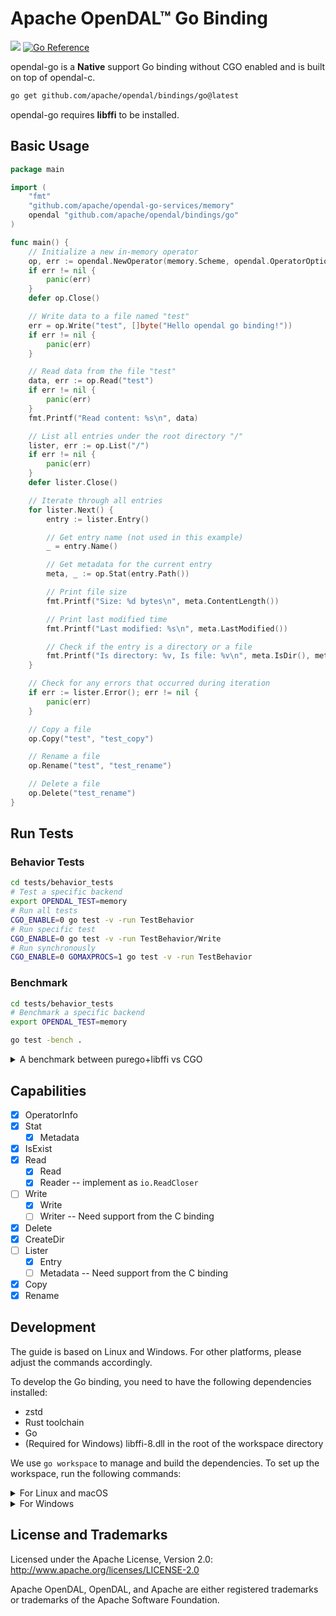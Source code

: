 # Apache OpenDAL™ Go Binding

[![](https://img.shields.io/badge/status-released-blue)](https://pkg.go.dev/github.com/apache/opendal/bindings/go)
[![Go Reference](https://pkg.go.dev/badge/github.com/apache/opendal/bindings/go.svg)](https://pkg.go.dev/github.com/apache/opendal/bindings/go)

opendal-go is a **Native** support Go binding without CGO enabled and is built on top of opendal-c.

```bash
go get github.com/apache/opendal/bindings/go@latest
```

opendal-go requires **libffi** to be installed.

## Basic Usage

```go
package main

import (
	"fmt"
	"github.com/apache/opendal-go-services/memory"
	opendal "github.com/apache/opendal/bindings/go"
)

func main() {
	// Initialize a new in-memory operator
	op, err := opendal.NewOperator(memory.Scheme, opendal.OperatorOptions{})
	if err != nil {
		panic(err)
	}
	defer op.Close()

	// Write data to a file named "test"
	err = op.Write("test", []byte("Hello opendal go binding!"))
	if err != nil {
		panic(err)
	}

	// Read data from the file "test"
	data, err := op.Read("test")
	if err != nil {
		panic(err)
	}
	fmt.Printf("Read content: %s\n", data)

	// List all entries under the root directory "/"
	lister, err := op.List("/")
	if err != nil {
		panic(err)
	}
	defer lister.Close()

	// Iterate through all entries
	for lister.Next() {
		entry := lister.Entry()

		// Get entry name (not used in this example)
		_ = entry.Name()

		// Get metadata for the current entry
		meta, _ := op.Stat(entry.Path())

		// Print file size
		fmt.Printf("Size: %d bytes\n", meta.ContentLength())

		// Print last modified time
		fmt.Printf("Last modified: %s\n", meta.LastModified())

		// Check if the entry is a directory or a file
		fmt.Printf("Is directory: %v, Is file: %v\n", meta.IsDir(), meta.IsFile())
	}

	// Check for any errors that occurred during iteration
	if err := lister.Error(); err != nil {
		panic(err)
	}

	// Copy a file
	op.Copy("test", "test_copy")

	// Rename a file
	op.Rename("test", "test_rename")

	// Delete a file
	op.Delete("test_rename")
}
```

## Run Tests

### Behavior Tests

```bash
cd tests/behavior_tests
# Test a specific backend
export OPENDAL_TEST=memory
# Run all tests
CGO_ENABLE=0 go test -v -run TestBehavior
# Run specific test
CGO_ENABLE=0 go test -v -run TestBehavior/Write
# Run synchronously
CGO_ENABLE=0 GOMAXPROCS=1 go test -v -run TestBehavior
```

### Benchmark

```bash
cd tests/behavior_tests
# Benchmark a specific backend
export OPENDAL_TEST=memory

go test -bench .
```

<details>
  <summary>
  A benchmark between purego+libffi vs CGO
  </summary>

[**purego+libffi**](https://github.com/apache/opendal/commit/bf15cecd5e3be6ecaa7056b5594589c9f4d85673) (as `new.txt`)
```
goos: linux
goarch: arm64
pkg: github.com/apache/opendal/bindings/go
BenchmarkWrite4KiB-10            1000000              2844 ns/op
BenchmarkWrite256KiB-10           163346             10092 ns/op
BenchmarkWrite4MiB-10              12900             99161 ns/op
BenchmarkWrite16MiB-10              1785            658210 ns/op
BenchmarkRead4KiB-10              194529              6387 ns/op
BenchmarkRead256KiB-10             14228             82704 ns/op
BenchmarkRead4MiB-10                 981           1227872 ns/op
BenchmarkRead16MiB-10                328           3617185 ns/op
PASS
ok
```

[**CGO**](https://github.com/apache/opendal/commit/9ef494d6df2e9a13c4e5b9b03bcb36ec30c0a7c0) (as `old.txt`)
```
go test -bench=. -tags dynamic .
goos: linux
goarch: arm64
pkg: opendal.apache.org/go
BenchmarkWrite4KiB-10             241981              4240 ns/op
BenchmarkWrite256KiB-10           126464             10105 ns/op
BenchmarkWrite4MiB-10              13443             89578 ns/op
BenchmarkWrite16MiB-10              1737            646155 ns/op
BenchmarkRead4KiB-10               53535             20939 ns/op
BenchmarkRead256KiB-10              9008            132738 ns/op
BenchmarkRead4MiB-10                 576           1846683 ns/op
BenchmarkRead16MiB-10                230           6305322 ns/op
PASS
ok
```

**Diff** with [benchstat](https://pkg.go.dev/golang.org/x/perf/cmd/benchstat)
```
benchstat old.txt new.txt
goos: linux
goarch: arm64
pkg: github.com/apache/opendal/bindings/go
               │   new.txt    │
               │    sec/op    │
Write4KiB-10     2.844µ ± ∞ ¹
Write256KiB-10   10.09µ ± ∞ ¹
Write4MiB-10     99.16µ ± ∞ ¹
Write16MiB-10    658.2µ ± ∞ ¹
Read4KiB-10      6.387µ ± ∞ ¹
Read256KiB-10    82.70µ ± ∞ ¹
Read4MiB-10      1.228m ± ∞ ¹
Read16MiB-10     3.617m ± ∞ ¹
geomean          90.23µ
¹ need >= 6 samples for confidence interval at level 0.95

pkg: opendal.apache.org/go
               │   old.txt    │
               │    sec/op    │
Write4KiB-10     4.240µ ± ∞ ¹
Write256KiB-10   10.11µ ± ∞ ¹
Write4MiB-10     89.58µ ± ∞ ¹
Write16MiB-10    646.2µ ± ∞ ¹
Read4KiB-10      20.94µ ± ∞ ¹
Read256KiB-10    132.7µ ± ∞ ¹
Read4MiB-10      1.847m ± ∞ ¹
Read16MiB-10     6.305m ± ∞ ¹
geomean          129.7µ
¹ need >= 6 samples for confidence interval at level 0.95
```
</details>

## Capabilities

- [x] OperatorInfo
- [x] Stat
    - [x] Metadata
- [x] IsExist
- [x] Read
    - [x] Read
    - [x] Reader -- implement as `io.ReadCloser`
- [ ] Write
    - [x] Write
    - [ ] Writer -- Need support from the C binding
- [x] Delete
- [x] CreateDir
- [ ] Lister
    - [x] Entry
    - [ ] Metadata -- Need support from the C binding
- [x] Copy
- [x] Rename

## Development

The guide is based on Linux and Windows. For other platforms, please adjust the commands accordingly.

To develop the Go binding, you need to have the following dependencies installed:

- zstd
- Rust toolchain
- Go
- (Required for Windows) libffi-8.dll in the root of the workspace directory

We use `go workspace` to manage and build the dependencies. To set up the workspace, run the following commands:

<details>
  <summary>
  For Linux and macOS
  </summary>

<br/>

```bash
mkdir opendal_workspace
cd opendal_workspace
git clone --depth 1 git@github.com:apache/opendal.git
git clone --depth 1 git@github.com:apache/opendal-go-services.git

go work init
go work use ./opendal/bindings/go
go work use ./opendal/bindings/go/tests/behavior_tests
# use the backend you want to test, e.g., fs or memory
go work use ./opendal-go-services/fs
go work use ./opendal-go-services/memory

cp opendal/bindings/go/Makefile .

cd -
```

To build and run tests, run the following commands:

```bash
cd opendal_workspace

# specify the backend to test
export OPENDAL_TEST=fs
export OPENDAL_FS_ROOT=/tmp/opendal

make tests

cd -
```

</details>

<details>
  <summary>
  For Windows
  </summary>

<br/>

```powershell
New-Item -ItemType Directory -Path opendal_workspace
Set-Location -Path opendal_workspace

git clone --depth 1 git@github.com:apache/opendal.git
git clone --depth 1 git@github.com:apache/opendal-go-services.git

go work init
go work use ./opendal/bindings/go
go work use ./opendal/bindings/go/tests/behavior_tests
# use the backend you want to test, e.g., fs or memory
go work use ./opendal-go-services/fs
go work use ./opendal-go-services/memory

@'
# Check if OPENDAL_TEST is set\;if (-not $env:OPENDAL_TEST) {\;    Write-Error "OPENDAL_TEST environment variable is not set"\;    Write-Host "Please set OPENDAL_TEST to specify which backend to test (e.g., fs or memory)"\;    exit 1\;}\;# Specify the backend to test\;Set-Item -Path Env:SERVICE -Value "$env:OPENDAL_TEST"\;# Get architecture\;$architecture = (Get-WmiObject Win32_OperatingSystem).OSArchitecture\;\;if ($architecture -like "*64*") {\;    $ARCH = "x86_64"\;} else {\;    $ARCH = "unknown" \;}\;\;# Build opendal\;Push-Location opendal/bindings/c\;cargo build --features opendal/services-$($env:OPENDAL_TEST)\;Pop-Location\;\;# Rename dll file\;Rename-Item opendal/bindings/c/target/debug/opendal_c.dll libopendal_c.dll\;\;# Set environment variables\;Set-Item -Path Env:GITHUB_WORKSPACE -Value "$PWD/opendal-go-services"\;Set-Item -Path Env:VERSION -Value "latest"\;Set-Item -Path Env:TARGET -Value "windows"\;Set-Item -Path Env:DIR -Value "$($env:GITHUB_WORKSPACE)/libopendal_c_$($env:VERSION)_$($env:SERVICE)_$($env:TARGET)"\;\;if (-not (Test-Path $env:DIR)) {\;    New-Item -ItemType Directory -Path $env:DIR\;}\;\;# Compress with zstd\;zstd -19 opendal/bindings/c/target/debug/libopendal_c.dll -o "$($env:DIR)/libopendal_c.windows.dll.zst"\;\;Push-Location opendal-go-services/internal/generate\;go run generate.go\;Pop-Location\;# Remove Unnecessary files\;Remove-Item -Path $env:DIR -Recurse -Force\;# Set environment variables\;Set-Item -Path Env:MATRIX -Value '{"build": [{"target":"windows", "goos":"windows", "goarch": "amd64"}], "service": ["fs"]}'\;# Assume that libffi-8.dll is in the root of workspace directory\;Set-Item -Path Env:PATH -Value "$($env:PATH);$PWD"\;# Run tests\;go test ./opendal/bindings/go/tests/behavior_tests -v -run TestBehavior\;
'@ -replace "\\;","`n" | Out-File -FilePath "MakeTest.ps1" -Encoding UTF8

Pop-Location
```

To build and run tests, run the following commands:

```powershell
Set-Location -Path opendal_workspace
# specify the backend to test
$env:OPENDAL_TEST = "fs"
$env:OPENDAL_FS_ROOT = $env:TEMP

# build the C binding and run the tests
.\MakeTest.ps1

Pop-Location
```

</details>

## License and Trademarks

Licensed under the Apache License, Version 2.0: http://www.apache.org/licenses/LICENSE-2.0

Apache OpenDAL, OpenDAL, and Apache are either registered trademarks or trademarks of the Apache Software Foundation.
